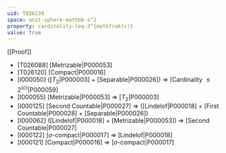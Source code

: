 ```yaml
---
uid: T026139
space: unit-sphere-mathbb-s^2
property: cardinality-leq-2^{mathfrak(c)}
value: true
---
```

[[Proof]]

* [T026088] [Metrizable|P000053]
* [T026120] [Compact|P000016]
* [I000050] ([$T_2$|P000003] + [Separable|P000026]) => [Cardinality $\leq 2^{\mathfrak(c)}$|P000059]
* [I000055] [Metrizable|P000053] => [$T_2$|P000003]
* [I000125] [Second Countable|P000027] => ([Lindelof|P000018] + [First Countable|P000028] + [Separable|P000026])
* [I000062] ([Lindelof|P000018] + [Metrizable|P000053]) => [Second Countable|P000027]
* [I000122] [$\sigma$-compact|P000017] => [Lindelof|P000018]
* [I000121] [Compact|P000016] => [$\sigma$-compact|P000017]

